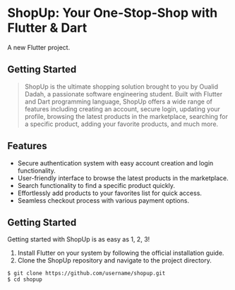 # ShopUp: Your One-Stop-Shop with Flutter & Dart

A new Flutter project.

## Getting Started

> ShopUp is the ultimate shopping solution brought to you by Oualid Dadah, a passionate software engineering student. Built with Flutter and Dart programming language, ShopUp offers a wide range of features including creating an account, secure login, updating your profile, browsing the latest products in the marketplace, searching for a specific product, adding your favorite products, and much more.


## Features

* Secure authentication system with easy account creation and login functionality.
* User-friendly interface to browse the latest products in the marketplace.
* Search functionality to find a specific product quickly.
* Effortlessly add products to your favorites list for quick access.
* Seamless checkout process with various payment options.

## Getting Started

Getting started with ShopUp is as easy as 1, 2, 3!

1. Install Flutter on your system by following the official installation guide.
2. Clone the ShopUp repository and navigate to the project directory.

```git
$ git clone https://github.com/username/shopup.git
$ cd shopup
```
